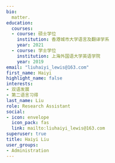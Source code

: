 ```yaml
---
bio: 
  matter.
education:
  courses:
  - course: 硕士学位
    institution: 香港城市大学语言及翻译学系
    year: 2021
  - course: 学士学位
    institution: 上海外国语大学英语学院
    year: 2019
email: "liuhaiyi_lewis@163.com"
first_name: Haiyi
highlight_name: false
interests:
- 双语发展
- 第二语言习得
last_name: Liu
role: Research Assistant
social:
- icon: envelope
  icon_pack: fas
  link: mailto:liuhaiyi_lewis@163.com
superuser: true
title: Haiyi Liu
user_groups:
- Administration
---
```


